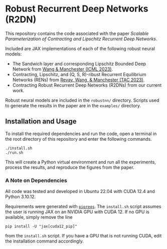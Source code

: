 # Robust Recurrent Deep Networks (R2DN)

This repository contains the code associated with the paper *Scalable Parameterization of Contracting and Lipschitz Recurrent Deep Networks*.

Included are JAX implementations of each of the following robust neural models:

- The Sandwich layer and corresponding Lipschitz Bounded Deep Network from [Wang & Manchester (ICML 2023)](https://proceedings.mlr.press/v202/wang23v.html).
- Contracting, Lipschitz, and (Q, S, R)-ribust Recurrent Equilibrium Networks (RENs) from [Revay, Wang, & Manchester (TAC 2023)](https://ieeexplore.ieee.org/document/10179161).
- Contracting Robust Recurrent Deep Networks (R2DNs) from our current work.

Robust neural models are included in the `robustnn/` directory. Scripts used to generate the results in the paper are in the `examples/` directory.

## Installation and Usage

To install the required dependencies and run the code, open a terminal in the root directory of this repository and enter the following commands.

    ./install.sh
    ./run.sh

This will create a Python virtual environment and run all the experiments, process the results, and reproduce the figures from the paper.

### A Note on Dependencies

All code was tested and developed in Ubuntu 22.04 with CUDA 12.4 and Python 3.10.12.

Requirements were generated with [`pipreqs`](https://github.com/bndr/pipreqs). The `install.sh` script assumes the user is running JAX on an NVIDIA GPU with CUDA 12. If no GPU is available, simply remove the line

    pip install -U "jax[cuda12_pip]"

from the `install.sh` script. If you have a GPU that is not running CUDA, edit the installation command accordingly.
